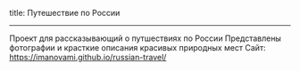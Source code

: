 title: Путешествие по России

___________________________
Проект для рассказывающий о путшествиях по России
Представлены фотографии и красткие описания красивых природных мест
Сайт: 
https://imanovami.github.io/russian-travel/



